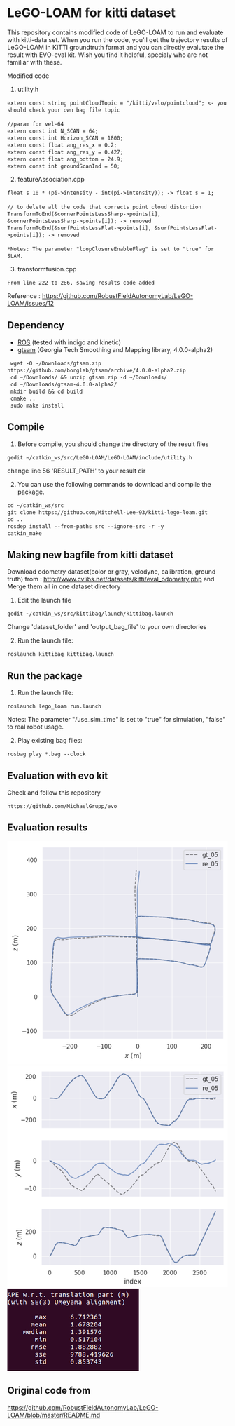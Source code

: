 # LeGO-LOAM for kitti dataset

This repository contains modified code of LeGO-LOAM to run and evaluate with kitti-data set. When you run the code, you'll get the trajectory results of LeGO-LOAM in KITTI groundtruth format and you can directly evalutate the result with EVO-eval kit. Wish you find it helpful, specialy who are not familiar with these.

Modified code

1. utility.h
```
extern const string pointCloudTopic = "/kitti/velo/pointcloud"; <- you should check your own bag file topic

//param for vel-64
extern const int N_SCAN = 64;
extern const int Horizon_SCAN = 1800;
extern const float ang_res_x = 0.2;
extern const float ang_res_y = 0.427;
extern const float ang_bottom = 24.9;
extern const int groundScanInd = 50;
```
2. featureAssociation.cpp
```
float s 10 * (pi->intensity - int(pi->intensity)); -> float s = 1;

// to delete all the code that corrects point cloud distortion
TransformToEnd(&cornerPointsLessSharp->points[i], &cornerPointsLessSharp->points[i]); -> removed
TransformToEnd(&surfPointsLessFlat->points[i], &surfPointsLessFlat->points[i]); -> removed

*Notes: The parameter "loopClosureEnableFlag" is set to "true" for SLAM. 
```
3. transformfusion.cpp
```
From line 222 to 286, saving results code added
```

Reference : https://github.com/RobustFieldAutonomyLab/LeGO-LOAM/issues/12

## Dependency

- [ROS](http://wiki.ros.org/ROS/Installation) (tested with indigo and kinetic)
- [gtsam](https://github.com/borglab/gtsam/releases) (Georgia Tech Smoothing and Mapping library, 4.0.0-alpha2)

 ```
  wget -O ~/Downloads/gtsam.zip https://github.com/borglab/gtsam/archive/4.0.0-alpha2.zip
  cd ~/Downloads/ && unzip gtsam.zip -d ~/Downloads/
  cd ~/Downloads/gtsam-4.0.0-alpha2/
  mkdir build && cd build
  cmake ..
  sudo make install
  ```

## Compile

1. Before compile, you should change the directory of the result files
```
gedit ~/catkin_ws/src/LeGO-LOAM/LeGO-LOAM/include/utility.h
```
change line 56 'RESULT_PATH' to your result dir

2. You can use the following commands to download and compile the package.

```
cd ~/catkin_ws/src
git clone https://github.com/Mitchell-Lee-93/kitti-lego-loam.git
cd ..
rosdep install --from-paths src --ignore-src -r -y
catkin_make
```

## Making new bagfile from kitti dataset 
Download odometry dataset(color or gray, velodyne, calibration, ground truth)
from : http://www.cvlibs.net/datasets/kitti/eval_odometry.php and Merge them all in one dataset directory

1. Edit the launch file
```
gedit ~/catkin_ws/src/kittibag/launch/kittibag.launch
```
Change 'dataset_folder' and 'output_bag_file' to your own directories

2. Run the launch file:
```
roslaunch kittibag kittibag.launch
```
## Run the package

1. Run the launch file:
```
roslaunch lego_loam run.launch
```
Notes: The parameter "/use_sim_time" is set to "true" for simulation, "false" to real robot usage.

2. Play existing bag files:
```
rosbag play *.bag --clock 
```

## Evaluation with evo kit
Check and follow this repository
```
https://github.com/MichaelGrupp/evo
```
## Evaluation results
![alt text](https://raw.githubusercontent.com/Mitchell-Lee-93/kitti-lego-loam/master/kittibag/pic/1.png)
![alt text](https://raw.githubusercontent.com/Mitchell-Lee-93/kitti-lego-loam/master/kittibag/pic/2.png)
![alt text](https://raw.githubusercontent.com/Mitchell-Lee-93/kitti-lego-loam/master/kittibag/pic/3.png)

## Original code from
https://github.com/RobustFieldAutonomyLab/LeGO-LOAM/blob/master/README.md

